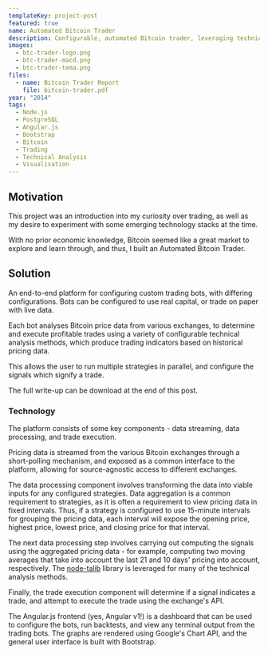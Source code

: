 ```yaml
---
templateKey: project-post
featured: true
name: Automated Bitcoin Trader
description: Configurable, automated Bitcoin trader, leveraging technical analysis
images:
  - btc-trader-logo.png
  - btc-trader-macd.png
  - btc-trader-tema.png
files:
  - name: Bitcoin Trader Report
    file: bitcoin-trader.pdf
year: "2014"
tags:
  - Node.js
  - PostgreSQL
  - Angular.js
  - Bootstrap
  - Bitcoin
  - Trading
  - Technical Analysis
  - Visualisation
---
```

## Motivation

This project was an introduction into my curiosity over trading, as well as my desire to experiment with some emerging technology stacks at the time.

With no prior economic knowledge, Bitcoin seemed like a great market to explore and learn through, and thus, I built an Automated Bitcoin Trader.

## Solution

An end-to-end platform for configuring custom trading bots, with differing configurations. Bots can be configured to use real capital, or trade on paper with live data.

Each bot analyses Bitcoin price data from various exchanges, to determine and execute profitable trades using a variety of configurable technical analysis methods, which produce trading indicators based on historical pricing data.

This allows the user to run multiple strategies in parallel, and configure the signals which signify a trade.

The full write-up can be download at the end of this post.

### Technology

The platform consists of some key components - data streaming, data processing, and trade execution.

Pricing data is streamed from the various Bitcoin exchanges through a short-polling mechanism, and exposed as a common interface to the platform, allowing for source-agnostic access to different exchanges.

The data processing component involves transforming the data into viable inputs for any configured strategies. Data aggregation is a common requirement to strategies, as it is often a requirement to view pricing data in fixed intervals. Thus, if a strategy is configured to use 15-minute intervals for grouping the pricing data, each interval will expose the opening price, highest price, lowest price, and closing price for that interval. 

The next data processing step involves carrying out computing the signals using the aggregated pricing data - for example, computing two moving averages that take into account the last 21 and 10 days' pricing into account, respectively. The [node-talib](https://github.com/oransel/node-talib) library is leveraged for many of the technical analysis methods.

Finally, the trade execution component will determine if a signal indicates a trade, and attempt to execute the trade using the exchange's API.

The Angular.js frontend (yes, Angular v1!) is a dashboard that can be used to configure the bots, run backtests, and view any terminal output from the trading bots. The graphs are rendered using Google's Chart API, and the general user interface is built with Bootstrap.